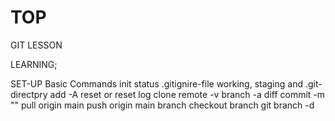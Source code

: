 # TOP
GIT LESSON

LEARNING;

SET-UP
Basic Commands
	init
	status
	.gitignire-file
	working, staging and .git-directpry
	add -A
	reset or reset <filename>
	log
	clone
	remote -v
	branch -a
	diff
	commit -m ""
	pull origin main
	push origin main
	branch <branch-name>
	checkout <branch-name>
	branch
	git branch -d <branch-name>
